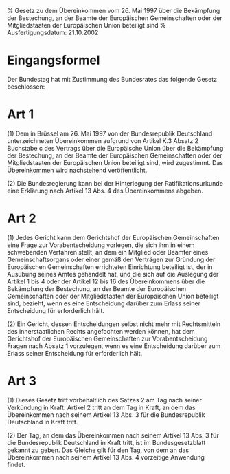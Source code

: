 % Gesetz zu dem Übereinkommen vom 26. Mai 1997 über die Bekämpfung der Bestechung, an der Beamte der Europäischen Gemeinschaften oder der Mitgliedstaaten der Europäischen Union beteiligt sind
% Ausfertigungsdatum: 21.10.2002
 
# Eingangsformel

Der Bundestag hat mit Zustimmung des Bundesrates das folgende Gesetz beschlossen:

# Art 1

(1) Dem in Brüssel am 26. Mai 1997 von der Bundesrepublik Deutschland unterzeichneten Übereinkommen aufgrund von Artikel K.3 Absatz 2 Buchstabe c des Vertrags über die Europäische Union über die Bekämpfung der Bestechung, an der Beamte der Europäischen Gemeinschaften oder der Mitgliedstaaten der Europäischen Union beteiligt sind, wird zugestimmt. Das Übereinkommen wird nachstehend veröffentlicht.

(2) Die Bundesregierung kann bei der Hinterlegung der Ratifikationsurkunde eine Erklärung nach Artikel 13 Abs. 4 des Übereinkommens abgeben.

# Art 2

(1) Jedes Gericht kann dem Gerichtshof der Europäischen Gemeinschaften eine Frage zur Vorabentscheidung vorlegen, die sich ihm in einem schwebenden Verfahren stellt, an dem ein Mitglied oder Beamter eines Gemeinschaftsorgans oder einer gemäß den Verträgen zur Gründung der Europäischen Gemeinschaften errichteten Einrichtung beteiligt ist, der in Ausübung seines Amtes gehandelt hat, und die sich auf die Auslegung der Artikel 1 bis 4 oder der Artikel 12 bis 16 des Übereinkommens über die Bekämpfung der Bestechung, an der Beamte der Europäischen Gemeinschaften oder der Mitgliedstaaten der Europäischen Union beteiligt sind, bezieht, wenn es eine Entscheidung darüber zum Erlass seiner Entscheidung für erforderlich hält.

(2) Ein Gericht, dessen Entscheidungen selbst nicht mehr mit Rechtsmitteln des innerstaatlichen Rechts angefochten werden können, hat dem Gerichtshof der Europäischen Gemeinschaften zur Vorabentscheidung Fragen nach Absatz 1 vorzulegen, wenn es eine Entscheidung darüber zum Erlass seiner Entscheidung für erforderlich hält.

# Art 3

(1) Dieses Gesetz tritt vorbehaltlich des Satzes 2 am Tag nach seiner Verkündung in Kraft. Artikel 2 tritt an dem Tag in Kraft, an dem das Übereinkommen nach seinem Artikel 13 Abs. 3 für die Bundesrepublik Deutschland in Kraft tritt.

(2) Der Tag, an dem das Übereinkommen nach seinem Artikel 13 Abs. 3 für die Bundesrepublik Deutschland in Kraft tritt, ist im Bundesgesetzblatt bekannt zu geben. Das Gleiche gilt für den Tag, von dem an das Übereinkommen nach seinem Artikel 13 Abs. 4 vorzeitige Anwendung findet.
